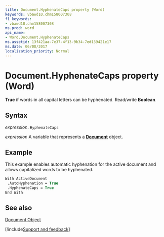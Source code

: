 ```yaml
---
title: Document.HyphenateCaps property (Word)
keywords: vbawd10.chm158007308
f1_keywords:
- vbawd10.chm158007308
ms.prod: word
api_name:
- Word.Document.HyphenateCaps
ms.assetid: 13f421aa-7e37-4f13-9b34-7ed139421e17
ms.date: 06/08/2017
localization_priority: Normal
---
```



# Document.HyphenateCaps property (Word)

 **True** if words in all capital letters can be hyphenated. Read/write **Boolean**.


## Syntax

_expression_. `HyphenateCaps`

_expression_ A variable that represents a **[Document](Word.Document.md)** object.


## Example

This example enables automatic hyphenation for the active document and allows capitalized words to be hyphenated.


```vb
With ActiveDocument 
 .AutoHyphenation = True 
 .HyphenateCaps = True 
End With
```


## See also


[Document Object](Word.Document.md)

[!include[Support and feedback](~/includes/feedback-boilerplate.md)]